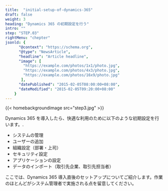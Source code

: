 ```yaml
---
title:  "initial-setup-of-dynamics-365"
draft: false
weight: 3
heading: "Dynamics 365 の初期設定を行う"
intro: ""
step: "STEP.03"
rightMenu: "chepter"
jsonld: {
      "@context": "https://schema.org",
      "@type": "NewsArticle",
      "headline": "Article headline",
      "image": [
        "https://example.com/photos/1x1/photo.jpg",
        "https://example.com/photos/4x3/photo.jpg",
        "https://example.com/photos/16x9/photo.jpg"
       ],
      "datePublished": "2015-02-05T08:00:00+08:00",
      "dateModified": "2015-02-05T09:20:00+08:00"
    }
---
```


{{< homebackgroundimage src="step3.jpg" >}}

Dynamics 365 を導入したら、快適な利用のために以下のような初期設定を行います。.

* システムの管理
* ユーザーの追加
* 組織設定（部署・上司）
* セキュリティ設定
* アプリケーションの設定
* データのインポート（取引先企業、取引先担当者）

ここでは、Dynamics 365 導入直後のセットアップについてご紹介します。作業のほとんどがシステム管理者で実施される点を留意してください。